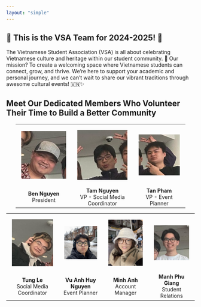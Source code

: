 ```yaml
---
layout: "simple"
---
```


## 🎉 **This is the VSA Team for 2024-2025!** 🎉

The Vietnamese Student Association (VSA) is all about celebrating Vietnamese culture and heritage within our student community. 🌟 Our mission? To create a welcoming space where Vietnamese students can connect, grow, and thrive. We’re here to support your academic and personal journey, and we can’t wait to share our vibrant traditions through awesome cultural events! 🇻🇳✨


## Meet Our Dedicated Members Who Volunteer Their Time to Build a Better Community

<table style="width: 90%; text-align: center; margin-left: auto; margin-right: auto;">
    <tr>
        <td style="padding: 15px; text-align: center;"><img src="./image/anh-ben.png" alt="Ben Nguyen" style="width: 480px; height: auto;" /></td>
        <td style="padding: 15px; text-align: center;"><img src="./image/tam.png" alt="Tam Nguyen" style="width: 480px; height: auto;" /></td>
        <td style="padding: 15px; text-align: center;"><img src="./image/tan.png" alt="Tan Pham" style="width: 480px; height: auto;" /></td>
    </tr>
    <tr>
        <td style="text-align: center;"><strong>Ben Nguyen</strong><br/>President</td>
        <td style="text-align: center;"><strong>Tam Nguyen</strong><br/>VP - Social Media Coordinator</td>
        <td style="text-align: center;"><strong>Tan Pham</strong><br/>VP - Event Planner</td>
    </tr>
</table>

<table style="width: 100%; text-align: center; margin-left: auto; margin-right: auto;">
    <tr>
        <td style="padding: 15px; text-align: center;"><img src="./image/tung.png" alt="Tung Le" style="width: 480px; height: auto;" /></td>
        <td style="padding: 15px; text-align: center;"><img src="./image/huy.png" alt="Vu Anh Huy Nguyen" style="width: 480px; height: auto;" /></td>
        <td style="padding: 15px; text-align: center;"><img src="./image/alice.jpg" alt="Minh Anh" style="width: 480px; height: auto;" /></td>
        <td style="padding: 15px; text-align: center;"><img src="./image/phu.png" alt="Manh Phu Giang" style="width: 480px; height: auto;" /></td>
    </tr>
    <tr>
        <td style="text-align: center;"><strong>Tung Le</strong><br/>Social Media Coordinator</td>
        <td style="text-align: center;"><strong>Vu Anh Huy Nguyen</strong><br/>Event Planner</td>
        <td style="text-align: center;"><strong>Minh Anh</strong><br/>Account Manager</td>
        <td style="text-align: center;"><strong>Manh Phu Giang</strong><br/>Student Relations</td>
    </tr>
</table>